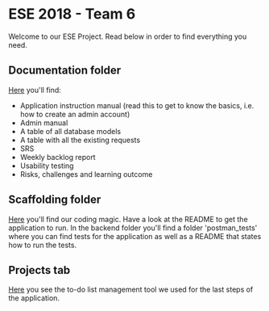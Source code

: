 # ESE 2018 - Team 6 

Welcome to our ESE Project. Read below in order to find everything you need.

## Documentation folder
[Here](https://github.com/scg-unibe-ch/ese2018-team6/tree/master/Documentation) you'll find:

- Application instruction manual (read this to get to know the basics, i.e. how to create an admin account)
- Admin manual 
- A table of all database models
- A table with all the existing requests
- SRS
- Weekly backlog report
- Usability testing
- Risks, challenges and learning outcome 

## Scaffolding folder
[Here](https://github.com/scg-unibe-ch/ese2018-team6/tree/master/ESE-2018-Scaffolding) you'll find our coding magic.
Have a look at the README to get the application to run.
In the backend folder you'll find a folder 'postman_tests' where you can find tests for the application as well as a README that states how to run the tests. 

## Projects tab
[Here](https://github.com/scg-unibe-ch/ese2018-team6/projects/1) you see the to-do list management tool we used for the last steps of the application.